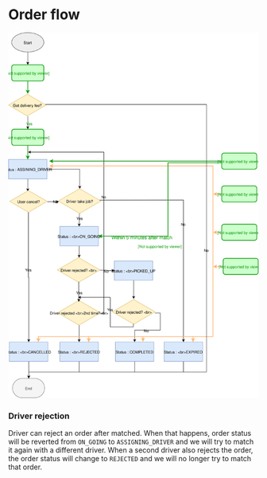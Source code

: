 # Order flow

![status](images/status-flow.svg)

### Driver rejection

Driver can reject an order after matched. When that happens, order status will be reverted from `ON_GOING` to `ASSIGNING_DRIVER` and we will try to match it again with a different driver. When a second driver also rejects the order, the order status will change to `REJECTED` and we will no longer try to match that order.
